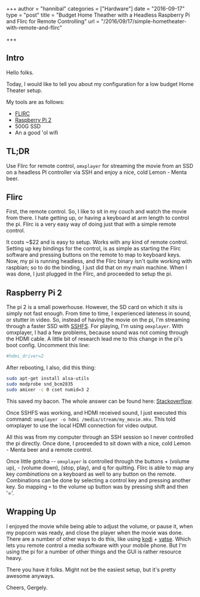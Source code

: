 +++
author = "hannibal"
categories = ["Hardware"]
date = "2016-09-17"
type = "post"
title = "Budget Home Theather with a Headless Raspberry Pi and Flirc for Remote Controlling"
url = "/2016/09/17/simple-hometheater-with-remote-and-flirc"

+++

Intro
------

Hello folks.

Today, I would like to tell you about my configuration for a low budget Home Theater setup.

My tools are as follows:

 * [FLIRC](https://flirc.tv/)
 * [Raspberry Pi 2](https://www.raspberrypi.org/products/raspberry-pi-2-model-b/)
 * 500G SSD
 * An a good 'ol wifi

TL;DR
------

Use Flirc for remote control, `omxplayer` for streaming the movie from an SSD on a headless PI controller via SSH and enjoy a nice, cold Lemon - Menta beer.

Flirc
------

First, the remote control. So, I like to sit in my couch and watch the movie from there. I hate getting up, or having a keyboard at arm length to control the pi. Flirc is a very easy way of doing just that with a simple remote control.

It costs ~$22 and is easy to setup. Works with any kind of remote control. Setting up key bindings for the control, is as simple as starting the Flirc software and pressing buttons on the remote to map to keyboard keys. Now, my pi is running headless, and the Flirc binary isn't quite working with raspbian; so to do the binding, I just did that on my main machine. When I was done, I just plugged in the Flirc, and proceeded to setup the pi.

Raspberry Pi 2
----------------

The pi 2 is a small powerhouse. However, the SD card on which it sits is simply not fast enough. From time to time, I experienced lateness in sound, or stutter in video. So, instead of having the movie on the pi, I'm streaming through a faster SSD with [SSHFS](https://github.com/libfuse/sshfs). For playing, I'm using `omxplayer`. With omxplayer, I had a few problems, because sound was not coming through the HDMI cable. A little bit of research lead me to this change in the pi's boot config. Uncomment this line:

~~~bash
#hdmi_driver=2
~~~

After rebooting, I also, did this thing:

~~~bash
sudo apt-get install alsa-utils
sudo modprobe snd_bcm2835
sudo amixer -c 0 cset numid=3 2
~~~

This saved my bacon. The whole answer can be found here: [Stackoverflow](http://raspberrypi.stackexchange.com/questions/44/why-is-my-audio-sound-output-not-working).

Once SSHFS was working, and HDMI received sound, I just executed this command: `omxplayer -o hdmi /media/stream/my_movie.mkv`. This told omxplayer to use the local HDMI connection for video output.

All this was from my computer through an SSH session so I never controlled the pi directly. Once done, I proceeded to sit down with a nice, cold Lemon - Menta beer and a remote control.

Once little gotcha -- `omxplayer` is controlled through the buttons + (volume up), - (volume down), <SPACE> (stop, play), and q for quitting. Flirc is able to map any key *combinations* on a keyboard as well to any button on the remote. Combinations can be done by selecting a control key and pressing another key. So mapping `+` to the volume up button was by pressing shift and then '='.

Wrapping Up
------------

I enjoyed the movie while being able to adjust the volume, or pause it, when my popcorn was ready, and close the player when the movie was done. There are a number of other ways to do this, like using [kodi](https://kodi.tv/) + [yatse](https://play.google.com/store/apps/details?id=org.leetzone.android.yatsewidgetfree&hl=en). Which lets you remote control a media software with your mobile phone. But I'm using the pi for a number of other things and the GUI is rather resource heavy.

There you have it folks. Might not be the easiest setup, but it's pretty awesome anyways.

Cheers,
Gergely.
